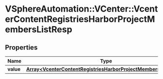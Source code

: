 # VSphereAutomation::VCenter::VcenterContentRegistriesHarborProjectMembersListResp

## Properties
Name | Type | Description | Notes
------------ | ------------- | ------------- | -------------
**value** | [**Array&lt;VcenterContentRegistriesHarborProjectMembersSummary&gt;**](VcenterContentRegistriesHarborProjectMembersSummary.md) |  | 


